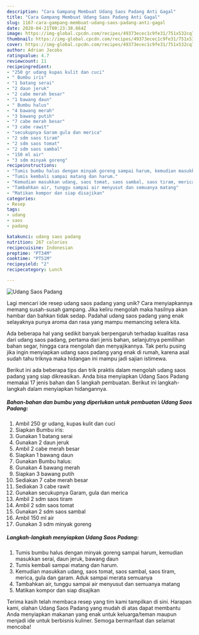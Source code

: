 ```yaml
---
description: "Cara Gampang Membuat Udang Saos Padang Anti Gagal"
title: "Cara Gampang Membuat Udang Saos Padang Anti Gagal"
slug: 1167-cara-gampang-membuat-udang-saos-padang-anti-gagal
date: 2020-04-21T00:23:38.664Z
image: https://img-global.cpcdn.com/recipes/49373ecec1c9fe31/751x532cq70/udang-saos-padang-foto-resep-utama.jpg
thumbnail: https://img-global.cpcdn.com/recipes/49373ecec1c9fe31/751x532cq70/udang-saos-padang-foto-resep-utama.jpg
cover: https://img-global.cpcdn.com/recipes/49373ecec1c9fe31/751x532cq70/udang-saos-padang-foto-resep-utama.jpg
author: Adrian Jacobs
ratingvalue: 4.7
reviewcount: 11
recipeingredient:
- "250 gr udang kupas kulit dan cuci"
- " Bumbu iris"
- "1 batang serai"
- "2 daun jeruk"
- "2 cabe merah besar"
- "1 bawang daun"
- " Bumbu halus"
- "4 bawang merah"
- "3 bawang putih"
- "7 cabe merah besar"
- "3 cabe rawit"
- "secukupnya Garam gula dan merica"
- "2 sdm saos tiram"
- "2 sdm saos tomat"
- "2 sdm saos sambal"
- "150 ml air"
- "3 sdm minyak goreng"
recipeinstructions:
- "Tumis bumbu halus dengan minyak goreng sampai harum, kemudian masukkan serai, daun jeruk, bawang daun"
- "Tumis kembali sampai matang dan harum."
- "Kemudian masukkan udang, saos tomat, saos sambal, saos tiram, merica, gula dan garam. Aduk sampai merata semuanya"
- "Tambahkan air, tunggu sampai air menyusut dan semuanya matang"
- "Matikan kompor dan siap disajikan"
categories:
- Resep
tags:
- udang
- saos
- padang

katakunci: udang saos padang 
nutrition: 267 calories
recipecuisine: Indonesian
preptime: "PT34M"
cooktime: "PT51M"
recipeyield: "2"
recipecategory: Lunch

---
```



![Udang Saos Padang](https://img-global.cpcdn.com/recipes/49373ecec1c9fe31/751x532cq70/udang-saos-padang-foto-resep-utama.jpg)

Lagi mencari ide resep udang saos padang yang unik? Cara menyiapkannya memang susah-susah gampang. Jika keliru mengolah maka hasilnya akan hambar dan bahkan tidak sedap. Padahal udang saos padang yang enak selayaknya punya aroma dan rasa yang mampu memancing selera kita.

Ada beberapa hal yang sedikit banyak berpengaruh terhadap kualitas rasa dari udang saos padang, pertama dari jenis bahan, selanjutnya pemilihan bahan segar, hingga cara mengolah dan menyajikannya. Tak perlu pusing jika ingin menyiapkan udang saos padang yang enak di rumah, karena asal sudah tahu triknya maka hidangan ini mampu jadi sajian istimewa.




Berikut ini ada beberapa tips dan trik praktis dalam mengolah udang saos padang yang siap dikreasikan. Anda bisa menyiapkan Udang Saos Padang memakai 17 jenis bahan dan 5 langkah pembuatan. Berikut ini langkah-langkah dalam menyiapkan hidangannya.

<!--inarticleads1-->

##### Bahan-bahan dan bumbu yang diperlukan untuk pembuatan Udang Saos Padang:

1. Ambil 250 gr udang, kupas kulit dan cuci
1. Siapkan  Bumbu iris:
1. Gunakan 1 batang serai
1. Gunakan 2 daun jeruk
1. Ambil 2 cabe merah besar
1. Siapkan 1 bawang daun
1. Gunakan  Bumbu halus:
1. Gunakan 4 bawang merah
1. Siapkan 3 bawang putih
1. Sediakan 7 cabe merah besar
1. Sediakan 3 cabe rawit
1. Gunakan secukupnya Garam, gula dan merica
1. Ambil 2 sdm saos tiram
1. Ambil 2 sdm saos tomat
1. Gunakan 2 sdm saos sambal
1. Ambil 150 ml air
1. Gunakan 3 sdm minyak goreng




<!--inarticleads2-->

##### Langkah-langkah menyiapkan Udang Saos Padang:

1. Tumis bumbu halus dengan minyak goreng sampai harum, kemudian masukkan serai, daun jeruk, bawang daun
1. Tumis kembali sampai matang dan harum.
1. Kemudian masukkan udang, saos tomat, saos sambal, saos tiram, merica, gula dan garam. Aduk sampai merata semuanya
1. Tambahkan air, tunggu sampai air menyusut dan semuanya matang
1. Matikan kompor dan siap disajikan




Terima kasih telah membaca resep yang tim kami tampilkan di sini. Harapan kami, olahan Udang Saos Padang yang mudah di atas dapat membantu Anda menyiapkan makanan yang enak untuk keluarga/teman maupun menjadi ide untuk berbisnis kuliner. Semoga bermanfaat dan selamat mencoba!
